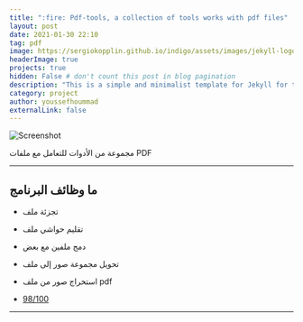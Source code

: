 ```yaml
---
title: ":fire: Pdf-tools, a collection of tools works with pdf files"
layout: post
date: 2021-01-30 22:10
tag: pdf
image: https://sergiokopplin.github.io/indigo/assets/images/jekyll-logo-light-solid.png
headerImage: true
projects: true
hidden: False # don't count this post in blog pagination
description: "This is a simple and minimalist template for Jekyll for those who likes to eat noodles."
category: project
author: youssefhoummad
externalLink: false
---
```


![Screenshot](https://raw.githubusercontent.com/sergiokopplin/indigo/gh-pages/assets/screen-shot.png)

مجموعة من الأدوات للتعامل مع ملفات PDF

---

## ما وظائف البرنامج

- تجزئة ملف 
- تقليم حواشي ملف
- دمج ملفين مع بعض
- تحويل مجموعة صور إلى ملف
- استخراج صور من ملف pdf

- [98/100](https://developers.google.com/speed/pagespeed/insights/?url=http%3A%2F%2Fsergiokopplin.github.io%2Findigo%2F)

---
